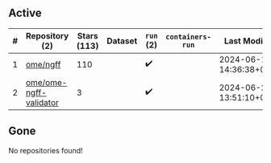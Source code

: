 ## Active
| # | Repository (2) | Stars (113) | Dataset | `run` (2) | `containers-run` | Last Modified |
| --- | --- | --- | --- | --- | --- | --- |
| 1 | [ome/ngff](https://github.com/ome/ngff) | 110 |  | :heavy_check_mark: |  | 2024-06-13 14:36:38+00:00 |
| 2 | [ome/ome-ngff-validator](https://github.com/ome/ome-ngff-validator) | 3 |  | :heavy_check_mark: |  | 2024-06-28 13:51:10+00:00 |

## Gone
No repositories found!
